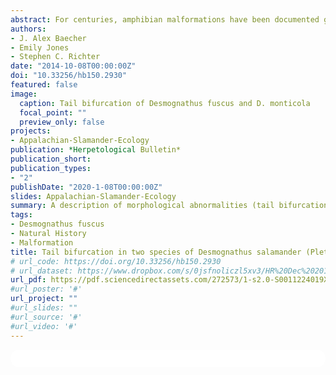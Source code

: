 ```yaml
---
abstract: For centuries, amphibian malformations have been documented globally and in veritable detail, particularly in anurans. Although, rarely have malformations been documented in caudates, primarily manifesting as post-larval tail malformations (i.e. bifurcation and duplication). Furthermore, among the caudate families in which malformations have been reported, the Plethodontidae - the largest caudate family - has been apparently underrepresented, with only three of the > 470 species documented to exhibit malformations. Previously, tail bifurcation within the genus Desmognathus (Plethodontidae) has only been reported in D. fuscus (Rafinesque, 1820). We report here tail bifurcation in natural populations of D. ochrophaeus (Cope 1859) and D. monticola (Dunn 1916). To our knowledge, these observations represent the first reports of tail bifurcation in either species.
authors:
- J. Alex Baecher
- Emily Jones
- Stephen C. Richter
date: "2014-10-08T00:00:00Z"
doi: "10.33256/hb150.2930"
featured: false
image:
  caption: Tail bifurcation of Desmognathus fuscus and D. monticola
  focal_point: ""
  preview_only: false
projects:
- Appalachian-Slamander-Ecology
publication: *Herpetological Bulletin*
publication_short:
publication_types:
- "2"
publishDate: "2020-1-08T00:00:00Z"
slides: Appalachian-Slamander-Ecology
summary: A description of morphological abnormalities (tail bifurcation) in Plethodontid salamanders. 
tags:
- Desmognathus fuscus
- Natural History
- Malformation 
title: Tail bifurcation in two species of Desmognathus salamander (Plethodontidae) in southeastern Kentucky, USA
# url_code: https://doi.org/10.33256/hb150.2930
# url_dataset: https://www.dropbox.com/s/0jsfnoliczl5xv3/HR%20Dec%202014%20ebook.pdf?dl=1
url_pdf: https://pdf.sciencedirectassets.com/272573/1-s2.0-S0011224019X0005X/1-s2.0-S0011224019300288/main.pdf?X-Amz-Security-Token=IQoJb3JpZ2luX2VjEGsaCXVzLWVhc3QtMSJIMEYCIQC5AZ9ny2NjYD2UFQBeR5NSG11KwUxwXcoHxG85cEvBZAIhAKihP%2FwfVU%2FyXc27sR3vV5nDTf9ZlyWGSMvyF3tu%2Fdz%2BKoMECJT%2F%2F%2F%2F%2F%2F%2F%2F%2F%2FwEQBBoMMDU5MDAzNTQ2ODY1IgyqNWZ5A%2B3em9IZBAoq1wP8Dyzp9HJUI0L0P63qazE%2FgHquWAlFH53OqtbzMucexrI1CZUFVpEKxFdsu%2FI9Lntf8hy1Jw6DzRc59gjSXpxm5wBUqj3Ccq7wRqzVWf9ojR9P17o4UuOp9zsDA5YLQS73rzv746k4uBBhY3fHKDYwmtVAIM6lIou9TJSVS0WCpDL3ntMBG1xFwR6M18mZ%2BqxZjoOu6630WuIF4VedmlZSY%2FLulp4ydYZ7iDye52vIF9UT3eLVTIkEs7TI1Jjb9BVNrYJssHO05ZTHvyffYALxyaWINqt9uDNkeVf2g8xIvMNo1OqebQaRtAxOqKaXh4rSonZ1vdMDcJRAlixmfzIXbFwcmGymjPEu%2FZ6DS787Oe5OOC8ZCmzJkkadBa9sGLUIl5nPw4J26Ibf9dcHYzdDJZ08Kbyyk%2FQ2O0%2BwD9KlVKiju4ejj8Zvl%2FIVYTxkcZjb%2Be1HCFnrrcLQoZ7sTgPw9hS3hPjmucyXDzw9sg04%2Bv0ORWynlFy0TGXdFqR3el83rajNeNQwWS9kcHIyeyKvpII5Y4AVOlzDBT%2BbrwI0Dk1FiGwAfVn7TynOR9MQhIO7jCj%2FSQp4TjAurqUQAozFIIWMm2WFJEG%2BPQtkacBkYXZHTvy28dMwy7L1iAY6pAEt4kCW952u6DV799O%2FUXEUb6BuGNVhoIDf5bPjmX8N7%2BHCjWineFoYQPTCMjxBJK9aJSm9HyI5IkEvDlKvt76cgw95cZshdEfprg%2FrKRkOU9MZaSml6B2EHbJ4tznqYDyjbhW3fXU7kwumKWxFo66fwXwxhf6XVbZhn1qyTHtxIXwxfG9BE%2F1Bbr5ZIoTWLwITSj2K4FkPQjw9GFdf1AVfgDBOWg%3D%3D&X-Amz-Algorithm=AWS4-HMAC-SHA256&X-Amz-Date=20210818T200031Z&X-Amz-SignedHeaders=host&X-Amz-Expires=300&X-Amz-Credential=ASIAQ3PHCVTY76NHFEUL%2F20210818%2Fus-east-1%2Fs3%2Faws4_request&X-Amz-Signature=ae0fbfd36f6318c6ee2be925aebf3ebd3f1de5320c7359685936906538bb300e&hash=a5ece81d5269e0d5c38af1a544643810dc597908ab04743d34d7b9a24a2031fa&host=68042c943591013ac2b2430a89b270f6af2c76d8dfd086a07176afe7c76c2c61&pii=S0011224019300288&tid=spdf-869be3b9-0934-4efe-b98d-51b0478f8d4f&sid=c6fd55af589df445f988bc17d3ce5e3e7926gxrqa&type=client
#url_poster: '#'
url_project: ""
#url_slides: ""
#url_source: '#'
#url_video: '#'
---
```


<html>
  <style>
    section {
        background: white;
        color: black;
        border-radius: 1em;
        padding: 1em;
        left: 50% }
    #inner {
        display: inline-block;
        display: flex;
        align-items: center;
        justify-content: center }
  </style>
  <section>
    <div id="inner">
      <script type='text/javascript' src='https://d1bxh8uas1mnw7.cloudfront.net/assets/embed.js'></script>
        <span style="float:left"; 
          class="__dimensions_badge_embed__" 
          data-doi="10.33256/hb150.2930" 
          data-hide-zero-citations="true" 
          data-legend="always">
        </span>
      <script async src="https://badge.dimensions.ai/badge.js" charset="utf-8"></script>
        <div  style="float:right"; 
          data-link-target="_blank" 
          data-badge-details="right" 
          data-badge-type="medium-donut"
          data-doi="10.33256/hb150.2930"   
          data-condensed="true" 
          data-hide-no-mentions="true" 
          class="altmetric-embed">
        </div>
</section>
